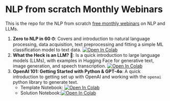 # NLP from scratch Monthly Webinars

This is the repo for the NLP from scratch [free monthly webinars](https://nlpfromscratch.com/webinars) on NLP and LLMs.

1. **Zero to NLP in 60 ⏱**: Covers and introduction to natural language processing, data acquisition, text preprocessing and fitting a simple ML classification model to text data. <a target="_blank" href="https://colab.research.google.com/github/nlpfromscratch/webinars/blob/main/1.%20NLP_from_scratch_NLP_Webinar_Notebook.ipynb"><img src="https://colab.research.google.com/assets/colab-badge.svg" alt="Open In Colab"/></a></a>
2. **What the Heck is an LLM? 🤔**: Is a quick introduction to large language models (LLMs), with examples in Hugging Face for generative text, image generation, and speech transcription. <a target="_blank" href="https://colab.research.google.com/github/nlpfromscratch/webinars/blob/main/2.%20NLP_from_scratch_LLM_Webinar_Notebook.ipynb"><img src="https://colab.research.google.com/assets/colab-badge.svg" alt="Open In Colab"/></a></a>
3. **OpenAI 101: Getting Started with Python & GPT-4o**: A quick introduction to getting set up with OpenAI and working with the `openai` python library to generate text. 
    - Template Notebook: <a target="_blank" href="https://colab.research.google.com/github/nlpfromscratch/webinars/blob/main/OpenAI%20101/OpenAI_101_Getting_Started_with_Python_%26_GPT_4o_Template_Noteboook.ipynb"><img src="https://colab.research.google.com/assets/colab-badge.svg" alt="Open In Colab"/></a></a>
    - Solution Notebook:<a target="_blank" href="https://colab.research.google.com/github/nlpfromscratch/webinars/blob/main/OpenAI%20101/OpenAI_101_Getting_Started_with_Python_%26_GPT_4o_Solution_Noteboook.ipynb"><img src="https://colab.research.google.com/assets/colab-badge.svg" alt="Open In Colab"/></a></a>
